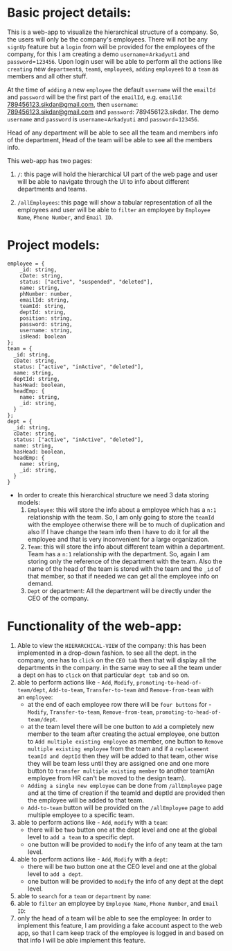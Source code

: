 # Basic project details:

  This is a web-app to visualize the hierarchical structure of a company. So, the users will only be the company's employees. There will not be any `signUp` feature but a `login` from will be provided for the employees of the company, for this I am creating a demo `username`=`Arkadyuti` and `password`=`123456`. Upon login user will be able to perform all the actions like `creating` new `department`s, `team`s, `employee`s, `adding` `employee`s to a `team` as members and all other stuff.

  At the time of `adding` a new `employee` the default `username` will the `emailId` and `password` will be the first part of the `emailId`, e.g. `emailId`: 789456123.sikdar@gmail.com, then  `username`: 789456123.sikdar@gmail.com and `password`: 789456123.sikdar.
  The demo `username` and `password` is `username`=`Arkadyuti` and `password`=`123456`.

  Head of any department will be able to see all the team and members info of the department, Head of the team will be able to see all the members info.

  This web-app has two pages:

  1.  `/`:
      this page will hold the hierarchical UI part of the web page and user will be able to navigate through the UI to info about different departments and teams.

  2.  `/allEmployees`:
      this page will show a tabular representation of all the employees and user will be able to `filter` an employee by `Employee Name`, `Phone Number`, and `Email ID`.

      
# Project models:

  ```
  employee = {
      _id: string,
      cDate: string,
      status: ["active", "suspended", "deleted"],
      name: string,
      phNumber: number,
      emailId: string,
      teamId: string,
      deptId: string,
      position: string,
      password: string,
      username: string,
      isHead: boolean
  };
  team = {
    _id: string,
    cDate: string,
    status: ["active", "inActive", "deleted"],
    name: string,
    deptId: string,
    hasHead: boolean,
    headEmp: {
      name: string,
      _id: string,
    }
  };
  dept = {
    _id: string,
    cDate: string,
    status: ["active", "inActive", "deleted"],
    name: string,
    hasHead: boolean,
    headEmp: {
      name: string,
      _id: string,
    }
  } 
```
  - In order to create this hierarchical structure we need 3 data storing models:
    1. `Employee`: this will store the info about a employee which has a `n:1` relationship with the team.
          So, I am only going to store the `teamId` with the employee otherwise there will be to much of duplication and also If I have change the team info then I have to do it for all the employee and that is very inconvenient for a large organization.
    2. `Team`: this will store the info about different team within a department. Team has a `n:1` relationship with the department.
          So, again I am storing only the reference of the department with the team. Also the name of the head of the team is stored with the team and the `_id` of that member, so that if needed we can get all the employee info on demand.
    3. `Dept` or department: All the department will be directly under the CEO of the company.

# Functionality of the web-app:

  1.  Able to view the `HIERARCHICAL-VIEW` of the company:
      this has been implemented in a drop-down fashion. to see all the dept. in the company, one has to `click` on the `CEO tab` then that will display all the departments in the company. in the same way to see all the team under a dept on has to `click` on that particular `dept tab` and so on.
  2.  able to perform actions like - `Add`, `Modify`, `promoting-to-head-of-team/dept`, `Add-to-team`, `Transfer-to-team` and 
      `Remove-from-team` with  
      an `employee`:
      - at the end of each employee row there will be `four buttons` for - `Modify`, `Transfer-to-team`, `Remove-from-team`, `promoting-to-head-of-team/dept`.
      - at the team level there will be one button to `Add` a completely new member to the team after creating the actual employee, 
        one button to `Add multiple existing employee` as member, one button to `Remove multiple existing employee` from the team and if a `replacement teamId and deptId` then they will be added to that team, other wise they will be team less until they are assigned one and one more button to `transfer multiple existing member` to another team(An employee from HR can't be moved to the design team).
      - `Adding a single new employee` can be done from `/allEmployee` page and at the time of creation if the teamId and deptId are 
        provided then the employee will be added to that team.
      - `Add-to-team` button will be provided on the `/allEmployee` page to add multiple employee to a specific team. 
  3.  able to perform actions like - `Add`, `modify` with a `team`:
      - there will be two button one at the dept level and one at the global level to `add a team` to a specific dept.
      - one button will be provided to `modify` the info of any team at the tam level.
  4.  able to perform actions like -  `Add`, `Modify` with a `dept`:
      - there will be two button one at the CEO level and one at the global level to `add a dept`.
      - one button will be provided to `modify` the info of any dept at the dept level.
  5.  able to `search` for a `team` or `department` by `name`: 
  6.  able to `filter` an employee by `Employee Name`, `Phone Number`, and `Email ID`: 
  7.  only the head of a team will be able to see the employee: 
      In order to implement this feature, I am providing a fake account aspect to the web app, so that I cam keep track of the employee is logged in and based on that info I will be able implement this feature.